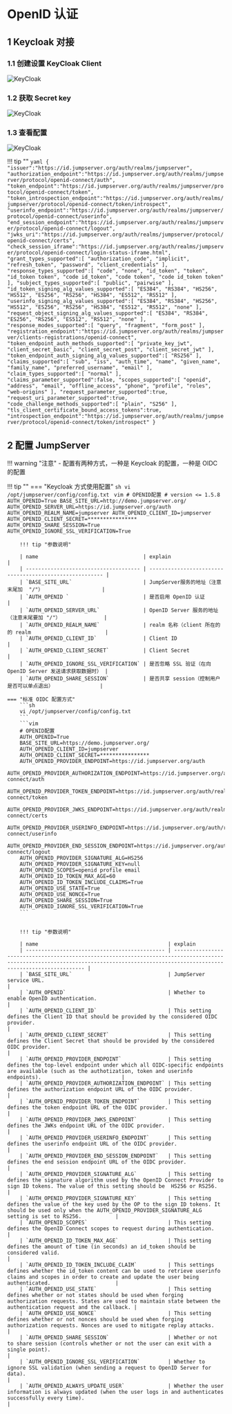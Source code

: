 # OpenID 认证

## 1 Keycloak 对接

### 1.1 创建设置 KeyCloak Client

![KeyCloak](../../../img/Keycloak_01.png)

### 1.2 获取 Secret key

![KeyCloak](../../../img/Keycloak_02.png)

### 1.3 查看配置

![KeyCloak](../../../img/Keycloak_03.png)

!!! tip ""
    ```yaml
    {
        "issuer":"https://id.jumpserver.org/auth/realms/jumpserver",
        "authorization_endpoint":"https://id.jumpserver.org/auth/realms/jumpserver/protocol/openid-connect/auth",
        "token_endpoint":"https://id.jumpserver.org/auth/realms/jumpserver/protocol/openid-connect/token",
        "token_introspection_endpoint":"https://id.jumpserver.org/auth/realms/jumpserver/protocol/openid-connect/token/introspect",
        "userinfo_endpoint":"https://id.jumpserver.org/auth/realms/jumpserver/protocol/openid-connect/userinfo",
        "end_session_endpoint":"https://id.jumpserver.org/auth/realms/jumpserver/protocol/openid-connect/logout",
        "jwks_uri":"https://id.jumpserver.org/auth/realms/jumpserver/protocol/openid-connect/certs",
        "check_session_iframe":"https://id.jumpserver.org/auth/realms/jumpserver/protocol/openid-connect/login-status-iframe.html",
        "grant_types_supported":[
            "authorization_code",
            "implicit",
            "refresh_token",
            "password",
            "client_credentials"
        ],
        "response_types_supported":[
            "code",
            "none",
            "id_token",
            "token",
            "id_token token",
            "code id_token",
            "code token",
            "code id_token token"
        ],
        "subject_types_supported":[
            "public",
            "pairwise"
        ],
        "id_token_signing_alg_values_supported":[
            "ES384",
            "RS384",
            "HS256",
            "HS512",
            "ES256",
            "RS256",
            "HS384",
            "ES512",
            "RS512"
        ],
        "userinfo_signing_alg_values_supported":[
            "ES384",
            "RS384",
            "HS256",
            "HS512",
            "ES256",
            "RS256",
            "HS384",
            "ES512",
            "RS512",
            "none"
        ],
        "request_object_signing_alg_values_supported":[
            "ES384",
            "RS384",
            "ES256",
            "RS256",
            "ES512",
            "RS512",
            "none"
        ],
        "response_modes_supported":[
            "query",
            "fragment",
            "form_post"
        ],
        "registration_endpoint":"https://id.jumpserver.org/auth/realms/jumpserver/clients-registrations/openid-connect",
        "token_endpoint_auth_methods_supported":[
            "private_key_jwt",
            "client_secret_basic",
            "client_secret_post",
            "client_secret_jwt"
        ],
        "token_endpoint_auth_signing_alg_values_supported":[
            "RS256"
        ],
        "claims_supported":[
            "sub",
            "iss",
            "auth_time",
            "name",
            "given_name",
            "family_name",
            "preferred_username",
            "email"
        ],
        "claim_types_supported":[
            "normal"
        ],
        "claims_parameter_supported":false,
        "scopes_supported":[
            "openid",
            "address",
            "email",
            "offline_access",
            "phone",
            "profile",
            "roles",
            "web-origins"
        ],
        "request_parameter_supported":true,
        "request_uri_parameter_supported":true,
        "code_challenge_methods_supported":[
            "plain",
            "S256"
        ],
        "tls_client_certificate_bound_access_tokens":true,
        "introspection_endpoint":"https://id.jumpserver.org/auth/realms/jumpserver/protocol/openid-connect/token/introspect"
    }
    ```

## 2 配置 JumpServer

!!! warning "注意"
    - 配置有两种方式，一种是 Keycloak 的配置，一种是 OIDC 的配置

!!! tip ""
    === "Keycloak 方式使用配置"
        ```sh
        vi /opt/jumpserver/config/config.txt
        ```
        ```vim
        # OPENID配置
        # version <= 1.5.8
        AUTH_OPENID=True
        BASE_SITE_URL=http://demo.jumpserver.org/
        AUTH_OPENID_SERVER_URL=https://id.jumpserver.org/auth
        AUTH_OPENID_REALM_NAME=jumpserver
        AUTH_OPENID_CLIENT_ID=jumpserver
        AUTH_OPENID_CLIENT_SECRET=****************
        AUTH_OPENID_SHARE_SESSION=True
        AUTH_OPENID_IGNORE_SSL_VERIFICATION=True
        ```
    
        !!! tip "参数说明"
        
        | name                                  | explain                                                 |
        | ------------------------------------- | ------------------------------------------------------- |
        | `BASE_SITE_URL`                       | JumpServer服务的地址（注意末尾加  "/"）                   |
        | `AUTH_OPENID `                        | 是否启用 OpenID 认证                                     |
        | `AUTH_OPENID_SERVER_URL`              | OpenID Server 服务的地址（注意末尾要加 "/"）              |
        | `AUTH_OPENID_REALM_NAME`              | realm 名称（client 所在的的 realm                        |
        | `AUTH_OPENID_CLIENT_ID`               | Client ID                                               |
        | `AUTH_OPENID_CLIENT_SECRET`           | Client Secret                                           |
        | `AUTH_OPENID_IGNORE_SSL_VERIFICATION` | 是否忽略 SSL 验证（在向 OpenID Server 发送请求获取数据时） |
        | `AUTH_OPENID_SHARE_SESSION`           | 是否共享 session（控制用户是否可以单点退出）               |
    
    === "标准 OIDC 配置方式"
        ```sh
        vi /opt/jumpserver/config/config.txt
        ```
        ```vim
        # OPENID配置
        AUTH_OPENID=True
        BASE_SITE_URL=https://demo.jumpserver.org/
        AUTH_OPENID_CLIENT_ID=jumpserver
        AUTH_OPENID_CLIENT_SECRET=****************
        AUTH_OPENID_PROVIDER_ENDPOINT=https://id.jumpserver.org/auth
        AUTH_OPENID_PROVIDER_AUTHORIZATION_ENDPOINT=https://id.jumpserver.org/auth/realms/jumpserver/protocol/openid-connect/auth
        AUTH_OPENID_PROVIDER_TOKEN_ENDPOINT=https://id.jumpserver.org/auth/realms/jumpserver/protocol/openid-connect/token
        AUTH_OPENID_PROVIDER_JWKS_ENDPOINT=https://id.jumpserver.org/auth/realms/jumpserver/protocol/openid-connect/certs
        AUTH_OPENID_PROVIDER_USERINFO_ENDPOINT=https://id.jumpserver.org/auth/realms/jumpserver/protocol/openid-connect/userinfo
        AUTH_OPENID_PROVIDER_END_SESSION_ENDPOINT=https://id.jumpserver.org/auth/realms/jumpserver/protocol/openid-connect/logout
        AUTH_OPENID_PROVIDER_SIGNATURE_ALG=HS256
        AUTH_OPENID_PROVIDER_SIGNATURE_KEY=null
        AUTH_OPENID_SCOPES=openid profile email
        AUTH_OPENID_ID_TOKEN_MAX_AGE=60
        AUTH_OPENID_ID_TOKEN_INCLUDE_CLAIMS=True
        AUTH_OPENID_USE_STATE=True
        AUTH_OPENID_USE_NONCE=True
        AUTH_OPENID_SHARE_SESSION=True
        AUTH_OPENID_IGNORE_SSL_VERIFICATION=True
        ```


        !!! tip "参数说明"

        | name                                          | explain
        | --------------------------------------------- | ------------------------------------------------------------------------------------------------------------------------------------------------------------------------------------- |
        | `BASE_SITE_URL`                               | JumpServer service URL.                                                                                                                                                               |
        | `AUTH_OPENID`                                 | Whether to enable OpenID authentication.                                                                                                                                              |
        | `AUTH_OPENID_CLIENT_ID`                       | This setting defines the Client ID that should be provided by the considered OIDC provider.                                                                                           |
        | `AUTH_OPENID_CLIENT_SECRET`                   | This setting defines the Client Secret that should be provided by the considered OIDC provider.                                                                                       |
        | `AUTH_OPENID_PROVIDER_ENDPOINT`               | This setting defines the top-level endpoint under which all OIDC-specific endpoints are available (such as the authotization, token and userinfo endpoints).                          |
        | `AUTH_OPENID_PROVIDER_AUTHORIZATION_ENDPOINT` | This setting defines the authorization endpoint URL of the OIDC provider.                                                                                                             |
        | `AUTH_OPENID_PROVIDER_TOKEN_ENDPOINT`         | This setting defines the token endpoint URL of the OIDC provider.                                                                                                                     |
        | `AUTH_OPENID_PROVIDER_JWKS_ENDPOINT`          | This setting defines the JWKs endpoint URL of the OIDC provider.                                                                                                                      |
        | `AUTH_OPENID_PROVIDER_USERINFO_ENDPOINT`      | This setting defines the userinfo endpoint URL of the OIDC provider.                                                                                                                  |
        | `AUTH_OPENID_PROVIDER_END_SESSION_ENDPOINT`   | This setting defines the end session endpoint URL of the OIDC provider.                                                                                                               |
        | `AUTH_OPENID_PROVIDER_SIGNATURE_ALG`          | This setting defines the signature algorithm used by the OpenID Connect Provider to sign ID tokens. The value of this setting should be  HS256 or RS256.                              |
        | `AUTH_OPENID_PROVIDER_SIGNATURE_KEY`          | This setting defines the value of the key used by the OP to the sign ID tokens. It should be used only when the AUTH_OPENID_PROVIDER_SIGNATURE_ALG setting is set to RS256.           |
        | `AUTH_OPENID_SCOPES`                          | This setting defines the OpenID Connect scopes to request during authentication.                                                                                                      |
        | `AUTH_OPENID_ID_TOKEN_MAX_AGE`                | This setting defines the amount of time (in seconds) an id_token should be considered valid.                                                                                          |
        | `AUTH_OPENID_ID_TOKEN_INCLUDE_CLAIM`          | This settings defines whether the id_token content can be used to retrieve userinfo claims and scopes in order to create and update the user being authenticated.                     |
        | `AUTH_OPENID_USE_STATE`                       | This setting defines whether or not states should be used when forging authorization requests. States are used to maintain state between the authentication request and the callback. |
        | `AUTH_OPENID_USE_NONCE`                       | This setting defines whether or not nonces should be used when forging authorization requests. Nonces are used to mitigate replay attacks.                                            |
        | `AUTH_OPENID_SHARE_SESSION`                   | Whether or not to share session (controls whether or not the user can exit with a single point).                                                                                      |
        | `AUTH_OPENID_IGNORE_SSL_VERIFICATION`         | Whether to ignore SSL validation (when sending a request to OpenID Server for data).                                                                                                  |
        | `AUTH_OPENID_ALWAYS_UPDATE_USER`              | Whether the user information is always updated (when the user logs in and authenticates successfully every time).                                                                     |
